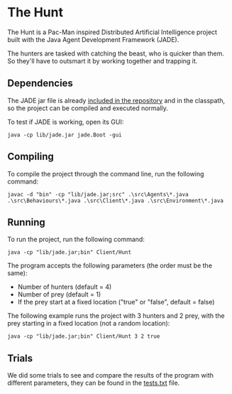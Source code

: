 # The Hunt
The Hunt is a Pac-Man inspired Distributed Artificial Intelligence project built with the Java Agent Development Framework (JADE).

The hunters are tasked with catching the beast, who is quicker than them. So they'll have to outsmart it by working together and trapping it.

## Dependencies

The JADE jar file is already [included in the repository](lib/) and in the classpath, so the project can be compiled and executed normally.

To test if JADE is working, open its GUI:

```
java -cp lib/jade.jar jade.Boot -gui
```

## Compiling

To compile the project through the command line, run the following command:

```
javac -d "bin" -cp "lib/jade.jar;src" .\src\Agents\*.java .\src\Behaviours\*.java .\src\Client\*.java .\src\Environment\*.java
```

## Running

To run the project, run the following command:

```
java -cp "lib/jade.jar;bin" Client/Hunt
```

The program accepts the following parameters (the order must be the same):
* Number of hunters (default = 4)
* Number of prey (default = 1)
* If the prey start at a fixed location ("true" or "false", default = false)

The following example runs the project with 3 hunters and 2 prey, with the prey starting in a fixed location (not a random location):

```
java -cp "lib/jade.jar;bin" Client/Hunt 3 2 true
```

## Trials

We did some trials to see and compare the results of the program with different parameters, they can be found in the [tests.txt](tests.txt) file.